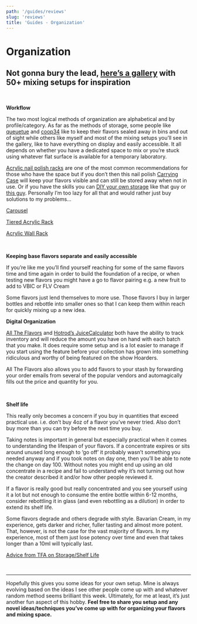 ```yaml
---
path: '/guides/reviews'
slug: 'reviews'
title: 'Guides - Organization'
---
```




# Organization

## Not gonna bury the lead, [here’s a gallery](https://imgur.com/a/WHhTG) with 50+ mixing setups for inspiration

&nbsp;  

**Workflow**

The two most logical methods of organization are alphabetical and by profile/category. As far as the methods of storage, some people like [queuetue](https://www.reddit.com//r/DIY_eJuice/comments/3odkmr/my_latest_attempt_at_organization/) and [coop34](http://imgur.com/a/YH9ZW) like to keep their flavors sealed away in bins and out of sight while others like myself and most of the mixing setups you’ll see in the gallery, like to have everything on display and easily accessible. It all depends on whether you have a dedicated space to mix or you’re stuck using whatever flat surface is available for a temporary laboratory. 

  

[Acrylic nail polish racks](http://a.co/cM6DcdJ) are one of the most common recommendations for those who have the space but if you don’t then this nail polish [Carrying Case](http://a.co/bbr8Lhz) will keep your flavors visible and can still be stored away when not in use. Or if you have the skills you can [DIY your own storage](https://redd.it/4pne22) like that guy or [this guy](https://www.reddit.com/r/DIY_eJuice/comments/5m45cm/too_many_flavors_how_do_you_organize/dc1lmh7/). Personally I’m too lazy for all that and would rather just buy solutions to my problems… 

[Carousel ](http://a.co/hzv7R3F)

[Tiered Acrylic Rack](http://a.co/7EbAHW4)

[Acrylic Wall Rack](https://www.ebay.com/itm/102-Bottles-Black-Acrylic-6-Shelf-Wall-Mounted-Salon-Style-Nail-Polish-Rack/222817312078?epid=1837574264&hash=item33e0f25d4e:g:GOwAAOSwE8dacOXt)
  
&nbsp;
  
**Keeping base flavors separate and easily accessible**

If you’re like me you’ll find yourself reaching for some of the same flavors time and time again in order to build the foundation of a recipe, or when testing new flavors you might have a go to flavor pairing e.g. a new fruit to add to VBIC or FLV Cream

Some flavors just lend themselves to more use. Those flavors I buy in larger bottles and rebottle into smaller ones so that I can keep them within reach for quickly mixing up a new idea.  

  

**Digital Organization**

[All The Flavors](https://alltheflavors.com/) and [Hotrod’s JuiceCalculator](http://diyjuicecalculator.com/) both have the ability to track inventory and will reduce the amount you have on hand with each batch that you make. It does require some setup and is a lot easier to manage if you start using the feature before your collection has grown into something ridiculous and worthy of being featured on the show Hoarders. 

All The Flavors also allows you to add flavors to your stash by forwarding your order emails from several of the popular vendors and automagically fills out the price and quantity for you. 

&nbsp;

**Shelf life**

This really only becomes a concern if you buy in quantities that exceed practical use. i.e. don’t buy 4oz of a flavor you’ve never tried. Also don’t buy more than you can try before the next time you buy. 

Taking notes is important in general but especially practical when it comes to understanding the lifespan of your flavors. If a concentrate expires or sits around unused long enough to ‘go off’ it probably wasn’t something you needed anyway and if you took notes on day one, then you’ll be able to note the change on day 100. Without notes you might end up using an old concentrate in a recipe and fail to understand why it’s not turning out how the creator described it and/or how other people reviewed it. 

If a flavor is really good but really concentrated and you see yourself using it a lot but not enough to consume the entire bottle within 6-12 months, consider rebottling it in glass (and even rebottling as a dilution) in order to extend its shelf life. 

Some flavors degrade and others degrade with style. Bavarian Cream, in my experience, gets darker and richer, fuller tasting and almost more potent. That, however, is not the case for the vast majority of flavors. In my experience, most of them just lose potency over time and even that takes longer than a 10ml will typically last.  

[Advice from TFA on Storage/Shelf Life](https://redd.it/275drd)

&nbsp;  

***

Hopefully this gives you some ideas for your own setup. Mine is always evolving based on the ideas I see other people come up with and whatever random method seems brilliant this week. Ultimately, for me at least, it’s just another fun aspect of this hobby. **Feel free to share you setup and any novel ideas/techniques you’ve come up with for organizing your flavors and mixing space.** 

